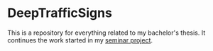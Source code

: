 # DeepTrafficSigns
This is a repository for everything related to my bachelor's thesis. It continues the work started in my [seminar project](github.com/harmanea/DeepTraffic).
